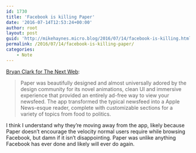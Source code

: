 ```yaml
---
id: 1730
title: 'Facebook is killing Paper'
date: '2016-07-14T12:53:24+00:00'
author: root
layout: post
guid: 'http://mikehaynes.micro.blog/2016/07/14/facebook-is-killing.html'
permalink: /2016/07/14/facebook-is-killing-paper/
categories:
    - Note
---
```


[Bryan Clark for The Next Web](https://thenextweb.com/insider/2016/06/30/facebook-shuttering-news-app-paper-july-29th/):

> Paper was beautifully designed and almost universally adored by the design community for its novel animations, clean UI and immersive experience that provided an entirely ad-free way to view your newsfeed. The app transformed the typical newsfeed into a Apple News-esque reader, complete with customizable sections for a variety of topics from food to politics.

I think I understand why they’re moving away from the app, likely because Paper doesn’t encourage the velocity normal users require while browsing Facebook, but damn if it isn’t disappointing. Paper was unlike anything Facebook has ever done and likely will ever do again.